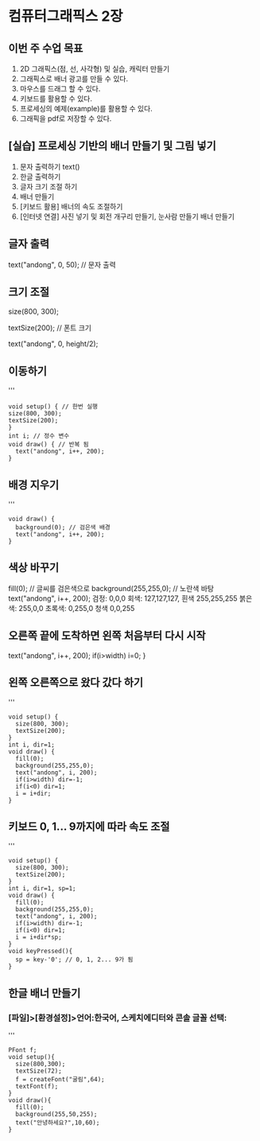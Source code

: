 # 컴퓨터그래픽스 2장

## 이번 주 수업 목표

1. 2D 그래픽스(점, 선, 사각형) 및 실습, 캐릭터 만들기
2. 그래픽스로 배너 광고를 만들 수 있다.
3. 마우스를 드래그 할 수 있다.
4. 키보드를 활용할 수 있다.
5. 프로세싱의 예제(example)를 활용할 수 있다.
6. 그래픽을 pdf로 저장할 수 있다.

## [실습] 프로세싱 기반의 배너 만들기 및 그림 넣기

1. 문자 출력하기 text()
2. 한글 출력하기
3. 글자 크기 조절 하기
4. 배너 만들기
5. [키보드 활용] 배너의 속도 조절하기
6. [인터넷 연결] 사진 넣기 및 회전
개구리 만들기, 눈사람 만들기
배너 만들기 

## 글자 출력

text("andong", 0, 50); // 문자 출력

## 크기 조절

size(800, 300);

textSize(200); // 폰트 크기

text("andong", 0, height/2);

## 이동하기
'''    
~~~
void setup() { // 한번 실행
size(800, 300);
textSize(200);
}
int i; // 정수 변수
void draw() { // 반복 됨
  text("andong", i++, 200);
}
~~~

## 배경 지우기
'''    
~~~
void draw() {
  background(0); // 검은색 배경
  text("andong", i++, 200);
}
~~~

## 색상 바꾸기

fill(0); // 글씨를 검은색으로
background(255,255,0); // 노란색 바탕
text("andong", i++, 200);
검정: 0,0,0 회색: 127,127,127, 흰색 255,255,255
붉은색: 255,0,0 초록색: 0,255,0 청색 0,0,255


## 오른쪽 끝에 도착하면 왼쪽 처음부터 다시 시작

text("andong", i++, 200);
if(i>width) i=0;
}

## 왼쪽 오른쪽으로 왔다 갔다 하기
'''    
~~~
void setup() {
  size(800, 300);
  textSize(200);
}
int i, dir=1;
void draw() {
  fill(0);
  background(255,255,0);
  text("andong", i, 200);
  if(i>width) dir=-1;
  if(i<0) dir=1;
  i = i+dir;
}
~~~

## 키보드 0, 1... 9까지에 따라 속도 조절
'''
~~~
void setup() {
  size(800, 300);
  textSize(200);
}
int i, dir=1, sp=1;
void draw() {
  fill(0);
  background(255,255,0);
  text("andong", i, 200);
  if(i>width) dir=-1;
  if(i<0) dir=1;
  i = i+dir*sp;
}
void keyPressed(){
  sp = key-'0'; // 0, 1, 2... 9가 됨
}
~~~

## 한글 배너 만들기
 ### [파일]>[환경설정]>언어:한국어, 스케치에디터와 콘솔 글꼴 선택:
'''
~~~
PFont f;
void setup(){
  size(800,300);
  textSize(72);
  f = createFont("굴림",64);
  textFont(f);
}
void draw(){
  fill(0);
  background(255,50,255);
  text("안녕하세요?",10,60);
}
~~~



